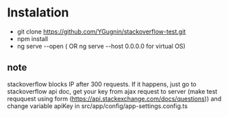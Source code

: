 # Instalation

- git clone https://github.com/YGugnin/stackoverflow-test.git
- npm install
- ng serve --open ( OR ng serve --host 0.0.0.0 for virtual OS)

## note
stackoverflow blocks IP after 300 requests. If it happens, just go to stackoverflow api doc, get your key from ajax request to server (make test reququest using form (https://api.stackexchange.com/docs/questions)) and change variable apiKey in src/app/config/app-settings.config.ts
